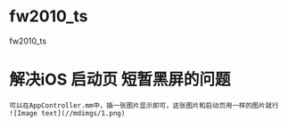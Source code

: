 # fw2010_ts
fw2010_ts


# 解决iOS 启动页 短暂黑屏的问题
    可以在AppController.mm中，插一张图片显示即可，这张图片和启动页用一样的图片就行
    ![Image text](//mdimgs/1.png)